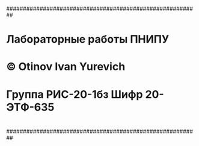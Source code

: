 ##########################################################
#               Лабораторные работы ПНИПУ                #
#                                                        #
#                © Otinov Ivan Yurevich                  #
#                                                        #
#          Группа РИС-20-1бз  Шифр 20-ЭТФ-635            #
#                                                        #
#                                                        #
#                                                        #
##########################################################
